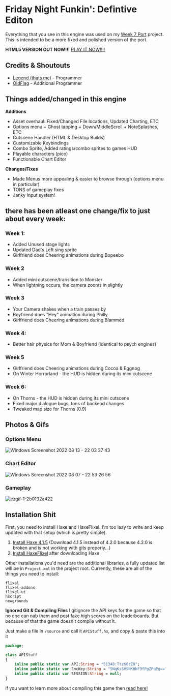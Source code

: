 # Friday Night Funkin': Defintive Editon

Everything that you see in this engine was used on my [Week 7 Port](https://github.com/LegendLOL/Funkin-Week7) project. This is intended to be a more fixed and polished version of the port.

**HTML5 VERSION OUT NOW!!!**
[PLAY IT NOW!!!!](https://animatinglegend.github.io/funkin-projects/funkin-def-edition/release/)

## Credits & Shoutouts
- [Legend (thats me)](https://twitter.com/AnimatingLegend) - Programmer
- [OldFlag](https://github.com/ItzOldFlagDEV) -  Additional Programmer

## Things added/changed in this engine
**Additions**
- Asset overhaul: Fixed/Changed File locations, Updated Charting, ETC
- Options menu + Ghost tapping + Down/MiddleScroll + NoteSplashes, ETC
- Cutscene Handler (HTML & Desktop Builds)
- Customizable Keybindings
- Combo Sprite, Added ratings/combo sprites to games HUD
- Playable characters (pico)
- Functionable Chart Editor

**Changes/Fixes**
- Made Menus more appealing & easier to browse through (options menu in particular)
- TONS of gameplay fixes
- Janky Input system!

## there has been atleast one change/fix to just about every week:
### Week 1:
* Added Unused stage lights
* Updated Dad's Left sing sprite
* Girlfriend does Cheering animations during Bopeebo
### Week 2
* Added mini cutscene/transition to Monster
* When lightning occurs, the camera zooms in slightly
### Week 3
* Your Camera shakes when a train passes by
* Boyfriend does "Hey" animation during Philly
* Girlfriend does Cheering animations during Blammed
### Week 4:
* Better hair physics for Mom & Boyfriend (identical to psych engines)
### Week 5
* Girlfriend does Cheering animations during Cocoa & Eggnog
* On Winter Horrorland - the HUD is hidden during its mini cutscene
### Week 6:
* On Thorns - the HUD is hidden during its mini cutscene
* Fixed major dialogue bugs, tons of backend changes
* Tweaked map size for Thorns (0.9)

## Photos & Gifs
### Options Menu
![Windows Screenshot 2022 08 13 - 22 03 37 43](https://user-images.githubusercontent.com/83415030/184519479-e518c156-6b0e-4af5-a70a-32d5ff223af7.png)

### Chart Editor
![Windows Screenshot 2022 08 07 - 22 53 26 56](https://user-images.githubusercontent.com/83415030/184576058-f06ddf19-7c07-494f-8529-0739b286bead.png)

### Gameplay
![ezgif-1-2b0132a422](https://user-images.githubusercontent.com/83415030/189006860-b5a84f6b-12db-4b79-ab6c-e56808a28f37.gif)

## Installation Shit
First, you need to install Haxe and HaxeFlixel. I'm too lazy to write and keep updated with that setup (which is pretty simple). 
1. [Install Haxe 4.1.5](https://haxe.org/download/version/4.1.5/) (Download 4.1.5 instead of 4.2.0 because 4.2.0 is broken and is not working with gits properly...)
2. [Install HaxeFlixel](https://haxeflixel.com/documentation/install-haxeflixel/) after downloading Haxe

Other installations you'd need are the additional libraries, a fully updated list will be in `Project.xml` in the project root. Currently, these are all of the things you need to install:
```
flixel
flixel-addons
flixel-ui
hscript
newgrounds
```
**Ignored Git & Compiling Files**
I gitignore the API keys for the game so that no one can nab them and post fake high scores on the leaderboards. But because of that the game
doesn't compile without it.

Just make a file in `/source` and call it `APIStuff.hx`, and copy & paste this into it

```haxe
package;

class APIStuff
{
	inline public static var API:String = "51348:TtzK0rZ8";
	inline public static var EncKey:String = "5NqKsSVSNKHbF9fPgZPqPg==";
	inline public static var SESSION:String = null;
}

```
if you want to learn more about compiling this game then [read here!](https://github.com/ninjamuffin99/Funkin/blob/master/README.md#compiling-game)
